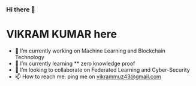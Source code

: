 ### Hi there 👋
# VIKRAM KUMAR here

- 🔭 I’m currently working on Machine Learning and Blockchain Technology 
- 🌱 I’m currently learning ** zero knowledge proof
- 👯 I’m looking to collaborate on Federated Learning and Cyber-Security
- 📫 How to reach me: ping me on vikrammuz43@gmail.com
